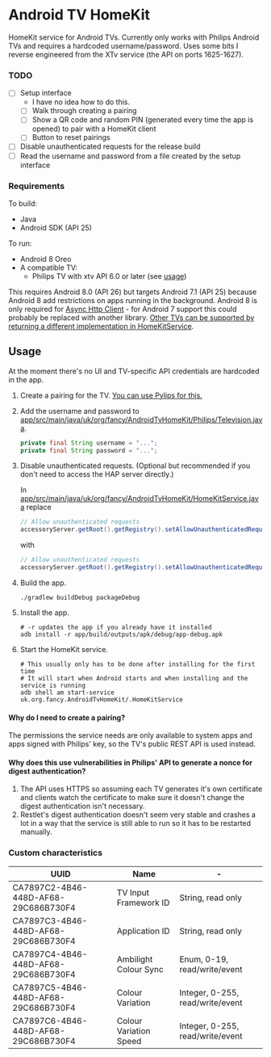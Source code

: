 Android TV HomeKit
===

HomeKit service for Android TVs. Currently only works with Philips Android TVs and requires a hardcoded
username/password. Uses some bits I reverse engineered from the XTv service (the API on ports 1625-1627).

### TODO

- [ ] Setup interface
    - I have no idea how to do this.
    - [ ] Walk through creating a pairing
    - [ ] Show a QR code and random PIN (generated every time the app is opened) to pair with a HomeKit client
    - [ ] Button to reset pairings
- [ ] Disable unauthenticated requests for the release build
- [ ] Read the username and password from a file created by the setup interface

### Requirements

To build:

- Java
- Android SDK (API 25)

To run:

- Android 8 Oreo
- A compatible TV:
    - Philips TV with xtv API 6.0 or later (see [usage](#usage))

This requires Android 8.0 (API 26) but targets Android 7.1 (API 25) because Android 8 add restrictions on apps running
in the background. Android 8 is only required for
[Async Http Client](https://github.com/AsyncHttpClient/async-http-client) - for Android 7 support this could probably
be replaced with another library.
[Other TVs can be supported by returning a different implementation in HomeKitService](app/src/main/java/uk/org/fancy/AndroidTvHomeKit/HomeKitService.java#L39).

Usage
---

At the moment there's no UI and TV-specific API credentials are hardcoded in the app.

1. Create a pairing for the TV. [You can use Pylips for this.](https://github.com/eslavnov/pylips)
2. Add the username and password to
    [app/src/main/java/uk/org/fancy/AndroidTvHomeKit/Philips/Television.java](app/src/main/java/uk/org/fancy/AndroidTvHomeKit/Philips/Television.java#L32-33).
    ```java
    private final String username = "...";
    private final String password = "...";
    ```
3. Disable unauthenticated requests. (Optional but recommended if you don't need to access the HAP server directly.)

    In
    [app/src/main/java/uk/org/fancy/AndroidTvHomeKit/HomeKitService.java](app/src/main/java/uk/org/fancy/AndroidTvHomeKit/HomeKitService.java#L56)
    replace
    ```java
    // Allow unauthenticated requests
    accessoryServer.getRoot().getRegistry().setAllowUnauthenticatedRequests(true);
    ```
    with
    ```java
    // Allow unauthenticated requests
    accessoryServer.getRoot().getRegistry().setAllowUnauthenticatedRequests(false);
    ```
4. Build the app.
    ```
    ./gradlew buildDebug packageDebug
    ```
5. Install the app.
    ```
    # -r updates the app if you already have it installed
    adb install -r app/build/outputs/apk/debug/app-debug.apk
    ```
6. Start the HomeKit service.
    ```
    # This usually only has to be done after installing for the first time
    # It will start when Android starts and when installing and the service is running
    adb shell am start-service uk.org.fancy.AndroidTvHomeKit/.HomeKitService
    ```

#### Why do I need to create a pairing?

The permissions the service needs are only available to system apps and apps signed with Philips' key, so the TV's
public REST API is used instead.

#### Why does this use vulnerabilities in Philips' API to generate a nonce for digest authentication?

1. The API uses HTTPS so assuming each TV generates it's own certificate and clients watch the certificate to make sure
    it doesn't change the digest authentication isn't necessary.
2. Restlet's digest authentication doesn't seem very stable and crashes a lot in a way that the service is still able
    to run so it has to be restarted manually.

### Custom characteristics

UUID                                 | Name                     | -
-------------------------------------|--------------------------|----
CA7897C2-4B46-448D-AF68-29C686B730F4 | TV Input Framework ID    | String, read only
CA7897C3-4B46-448D-AF68-29C686B730F4 | Application ID           | String, read only
CA7897C4-4B46-448D-AF68-29C686B730F4 | Ambilight Colour Sync    | Enum, 0-19, read/write/event
CA7897C5-4B46-448D-AF68-29C686B730F4 | Colour Variation         | Integer, 0-255, read/write/event
CA7897C6-4B46-448D-AF68-29C686B730F4 | Colour Variation Speed   | Integer, 0-255, read/write/event
